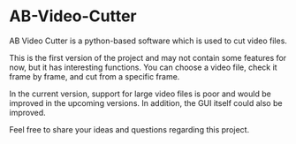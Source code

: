 # AB-Video-Cutter
AB Video Cutter is a python-based software which is used to cut video files. 

This is the first version of the project and may not contain some features for now, but it has interesting functions. You can choose a video file, check it frame by frame, and cut from a specific frame.

In the current version, support for large video files is poor and would be improved in the upcoming versions. In addition, the GUI itself could also be improved. 

Feel free to share your ideas and questions regarding this project.

